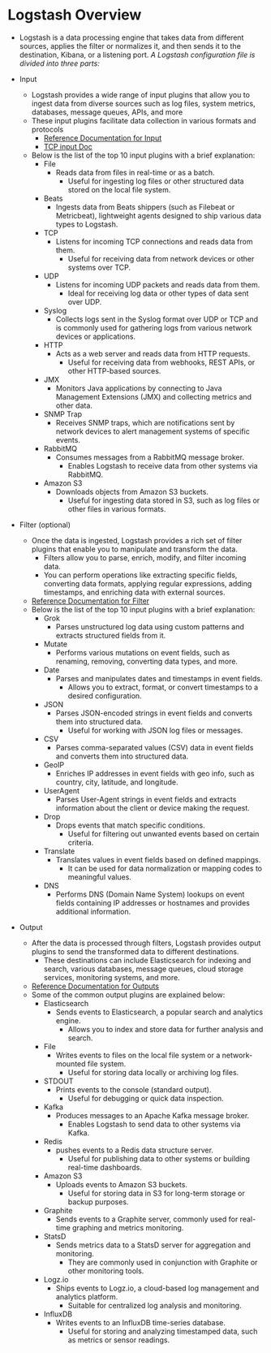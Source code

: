 # Logstash Overview

* Logstash is a data processing engine that takes data from different sources, applies the filter or normalizes it, and then sends it to the destination, Kibana, or a listening port.
*A Logstash configuration file is divided into three parts:*
* Input
  * Logstash provides a wide range of input plugins that allow you to ingest data from diverse sources such as log files, system metrics, databases, message queues, APIs, and more
  * These input plugins facilitate data collection in various formats and protocols
    * [Reference Documentation for Input](<https://www.elastic.co/guide/en/logstash/current/input-plugins.html>)
    * [TCP input Doc](<https://www.elastic.co/guide/en/logstash/current/plugins-inputs-tcp.html>)
  * Below is the list of the top 10 input plugins with a brief explanation:
    * File
      * Reads data from files in real-time or as a batch.
        * Useful for ingesting log files or other structured data stored on the local file system.
    * Beats
      * Ingests data from Beats shippers (such as Filebeat or Metricbeat), lightweight agents designed to ship various data types to Logstash.
    * TCP
      * Listens for incoming TCP connections and reads data from them.
        * Useful for receiving data from network devices or other systems over TCP.
    * UDP
      * Listens for incoming UDP packets and reads data from them.
        * Ideal for receiving log data or other types of data sent over UDP.
    * Syslog
      * Collects logs sent in the Syslog format over UDP or TCP and is commonly used for gathering logs from various network devices or applications.
    * HTTP
      * Acts as a web server and reads data from HTTP requests.
        * Useful for receiving data from webhooks, REST APIs, or other HTTP-based sources.
    * JMX
      * Monitors Java applications by connecting to Java Management Extensions (JMX) and collecting metrics and other data.
    * SNMP Trap
      * Receives SNMP traps, which are notifications sent by network devices to alert management systems of specific events.
    * RabbitMQ
      * Consumes messages from a RabbitMQ message broker.
        * Enables Logstash to receive data from other systems via RabbitMQ.
    * Amazon S3
      * Downloads objects from Amazon S3 buckets.
        * Useful for ingesting data stored in S3, such as log files or other files in various formats.

* Filter (optional)
  * Once the data is ingested, Logstash provides a rich set of filter plugins that enable you to manipulate and transform the data.
    * Filters allow you to parse, enrich, modify, and filter incoming data.
    * You can perform operations like extracting specific fields, converting data formats, applying regular expressions, adding timestamps, and enriching data with external sources.
  * [Reference Documentation for Filter](<https://www.elastic.co/guide/en/logstash/current/filter-plugins.html>)
  * Below is the list of the top 10 input plugins with a brief explanation:
    * Grok
      * Parses unstructured log data using custom patterns and extracts structured fields from it.
    * Mutate
      * Performs various mutations on event fields, such as renaming, removing, converting data types, and more.
    * Date
      * Parses and manipulates dates and timestamps in event fields.
        * Allows you to extract, format, or convert timestamps to a desired configuration.
    * JSON
      * Parses JSON-encoded strings in event fields and converts them into structured data.
        * Useful for working with JSON log files or messages.
    * CSV
      * Parses comma-separated values (CSV) data in event fields and converts them into structured data.
    * GeoIP
      * Enriches IP addresses in event fields with geo info, such as country, city, latitude, and longitude.
    * UserAgent
      * Parses User-Agent strings in event fields and extracts information about the client or device making the request.
    * Drop
      * Drops events that match specific conditions.
        * Useful for filtering out unwanted events based on certain criteria.
    * Translate
      * Translates values in event fields based on defined mappings.
        * It can be used for data normalization or mapping codes to meaningful values.
    * DNS
      * Performs DNS (Domain Name System) lookups on event fields containing IP addresses or hostnames and provides additional information.

* Output
  * After the data is processed through filters, Logstash provides output plugins to send the transformed data to different destinations.
    * These destinations can include Elasticsearch for indexing and search, various databases, message queues, cloud storage services, monitoring systems, and more.
  * [Reference Documentation for Outputs](<https://www.elastic.co/guide/en/logstash/current/output-plugins.html>)
  * Some of the common output plugins are explained below:
    * Elasticsearch
      * Sends events to Elasticsearch, a popular search and analytics engine.
        * Allows you to index and store data for further analysis and search.
    * File
      * Writes events to files on the local file system or a network-mounted file system.
        * Useful for storing data locally or archiving log files.
    * STDOUT
      * Prints events to the console (standard output).
        * Useful for debugging or quick data inspection.
    * Kafka
      * Produces messages to an Apache Kafka message broker.
        * Enables Logstash to send data to other systems via Kafka.
    * Redis
      * pushes events to a Redis data structure server.
        * Useful for publishing data to other systems or building real-time dashboards.
    * Amazon S3
      * Uploads events to Amazon S3 buckets.
        * Useful for storing data in S3 for long-term storage or backup purposes.
    * Graphite
      * Sends events to a Graphite server, commonly used for real-time graphing and metrics monitoring.
    * StatsD
      * Sends metrics data to a StatsD server for aggregation and monitoring.
        * They are commonly used in conjunction with Graphite or other monitoring tools.
    * Logz.io
      * Ships events to Logz.io, a cloud-based log management and analytics platform.
        * Suitable for centralized log analysis and monitoring.
    * InfluxDB
      * Writes events to an InfluxDB time-series database.
        * Useful for storing and analyzing timestamped data, such as metrics or sensor readings.
